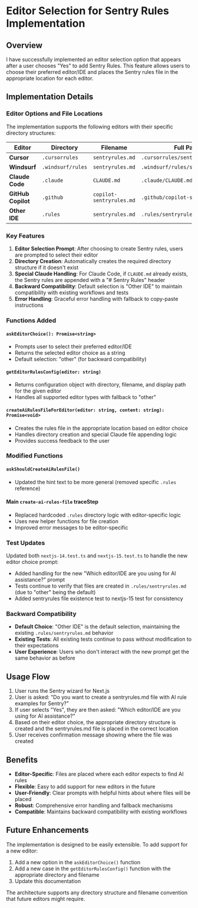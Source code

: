 # Editor Selection for Sentry Rules Implementation

## Overview

I have successfully implemented an editor selection option that appears after a user chooses "Yes" to add Sentry Rules. This feature allows users to choose their preferred editor/IDE and places the Sentry rules file in the appropriate location for each editor.

## Implementation Details

### Editor Options and File Locations

The implementation supports the following editors with their specific directory structures:

| Editor | Directory | Filename | Full Path |
|--------|-----------|----------|-----------|
| **Cursor** | `.cursorrules` | `sentryrules.md` | `.cursorrules/sentryrules.md` |
| **Windsurf** | `.windsurf/rules` | `sentryrules.md` | `.windsurf/rules/sentryrules.md` |
| **Claude Code** | `.claude` | `CLAUDE.md` | `.claude/CLAUDE.md` |
| **GitHub Copilot** | `.github` | `copilot-sentryrules.md` | `.github/copilot-sentryrules.md` |
| **Other IDE** | `.rules` | `sentryrules.md` | `.rules/sentryrules.md` |

### Key Features

1. **Editor Selection Prompt**: After choosing to create Sentry rules, users are prompted to select their editor
2. **Directory Creation**: Automatically creates the required directory structure if it doesn't exist
3. **Special Claude Handling**: For Claude Code, if `CLAUDE.md` already exists, the Sentry rules are appended with a "# Sentry Rules" header
4. **Backward Compatibility**: Default selection is "Other IDE" to maintain compatibility with existing workflows and tests
5. **Error Handling**: Graceful error handling with fallback to copy-paste instructions

### Functions Added

#### `askEditorChoice(): Promise<string>`
- Prompts user to select their preferred editor/IDE
- Returns the selected editor choice as a string
- Default selection: "other" (for backward compatibility)

#### `getEditorRulesConfig(editor: string)`
- Returns configuration object with directory, filename, and display path for the given editor
- Handles all supported editor types with fallback to "other"

#### `createAiRulesFileForEditor(editor: string, content: string): Promise<void>`
- Creates the rules file in the appropriate location based on editor choice
- Handles directory creation and special Claude file appending logic
- Provides success feedback to the user

### Modified Functions

#### `askShouldCreateAiRulesFile()`
- Updated the hint text to be more general (removed specific `.rules` reference)

#### Main `create-ai-rules-file` traceStep
- Replaced hardcoded `.rules` directory logic with editor-specific logic
- Uses new helper functions for file creation
- Improved error messages to be editor-specific

### Test Updates

Updated both `nextjs-14.test.ts` and `nextjs-15.test.ts` to handle the new editor choice prompt:
- Added handling for the new "Which editor/IDE are you using for AI assistance?" prompt
- Tests continue to verify that files are created in `.rules/sentryrules.md` (due to "other" being the default)
- Added sentryrules file existence test to nextjs-15 test for consistency

### Backward Compatibility

- **Default Choice**: "Other IDE" is the default selection, maintaining the existing `.rules/sentryrules.md` behavior
- **Existing Tests**: All existing tests continue to pass without modification to their expectations
- **User Experience**: Users who don't interact with the new prompt get the same behavior as before

## Usage Flow

1. User runs the Sentry wizard for Next.js
2. User is asked: "Do you want to create a sentryrules.md file with AI rule examples for Sentry?"
3. If user selects "Yes", they are then asked: "Which editor/IDE are you using for AI assistance?"
4. Based on their editor choice, the appropriate directory structure is created and the sentryrules.md file is placed in the correct location
5. User receives confirmation message showing where the file was created

## Benefits

- **Editor-Specific**: Files are placed where each editor expects to find AI rules
- **Flexible**: Easy to add support for new editors in the future
- **User-Friendly**: Clear prompts with helpful hints about where files will be placed
- **Robust**: Comprehensive error handling and fallback mechanisms
- **Compatible**: Maintains backward compatibility with existing workflows

## Future Enhancements

The implementation is designed to be easily extensible. To add support for a new editor:

1. Add a new option in the `askEditorChoice()` function
2. Add a new case in the `getEditorRulesConfig()` function with the appropriate directory and filename
3. Update this documentation

The architecture supports any directory structure and filename convention that future editors might require.